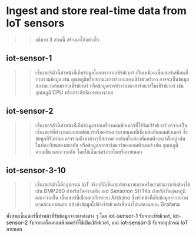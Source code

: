 # Ingest and store real-time data from IoT sensors
>> อธิบาย 3 ส่วนนี้ สร้างมาได้อย่างไร

## iot-sensor-1
>> เซ็นเซอร์ตัวนี้ทำหน้าที่เก็บข้อมูลโดยตรงจากเซิร์ฟเวอร์ เป็นเหมือนเซ็นเซอร์เสมือนที่รวบรวมข้อมูล เช่น อุณหภูมิหรือสถานะการทำงานของเซิร์ฟเวอร์เอง อาจจะเป็นข้อมูลสภาพแวดล้อมรอบเซิร์ฟเวอร์ หรือข้อมูลการทำงานของฮาร์ดแวร์ในเซิร์ฟเวอร์ เช่น อุณหภูมิ CPU หรือประสิทธิภาพของระบบ

## iot-sensor-2
>> เซ็นเซอร์ตัวนี้ทำหน้าที่เก็บข้อมูลจากเครื่องคอมพิวเตอร์ที่ใช้รันเซิร์ฟเวอร์ อาจจะเป็นเซ็นเซอร์ที่ทำงานแบบซอฟต์แวร์หรือฮาร์ดแวร์ภายนอกที่เชื่อมต่อกับคอมพิวเตอร์ ซึ่งข้อมูลที่รับค่ามา อาจรวมถึงค่าต่างๆที่สภาพแวดล้อมในห้องที่คอมพิวเตอร์ตั้งอยู่ เช่น ในห้องเรียนของสถาบัน หรือข้อมูลจากฮาร์ดแวร์ของคอมพิวเตอร์ เช่น อุณหภูมิ ความชื้น และความดัน โดยใช้เซ็นเซอร์ภายในหรือภายนอก

## iot-sensor-3-10
>>  เซ็นเซอร์ตัวนี้คืออุปกรณ์ IoT จริงๆที่มีเซ็นเซอร์ทางกายภาพหรือเราสามารถจับต้องได้ เช่น BMP280 สำหรับวัดความดัน และ Sensirion SHT4x สำหรับวัดอุณหภูมิและความชื้น เซ็นเซอร์นี้เชื่อมต่อกับระบบ Arduino ซึ่งทำหน้าที่เก็บข้อมูลจากสภาพแวดล้อมภายนอก แล้วส่งข้อมูลไปยังเซิร์ฟเวอร์เพื่อนำไปแสดงผลบน Grafana

ทั้งสามเซ็นเซอร์นี้ทำหน้าที่รับข้อมูลจากแหล่งต่าง ๆ โดย iot-sensor-1 รับจากเซิร์ฟเวอร์, iot-sensor-2 รับจากเครื่องคอมพิวเตอร์ที่ใช้เปิดเซิร์ฟเวอร์, และ iot-sensor-3 รับจากอุปกรณ์ IoT ภายนอก

